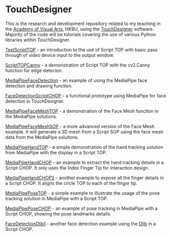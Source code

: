 # TouchDesigner
This is the research and development repository related to my teaching in the [Academy of Visual Arts](https://ava.hkbu.edu.hk), HKBU, using the [TouchDesigner](https://derivative.ca/) software. Majority of the code will be tutorials covering the use of various Python libraries within TouchDesigner.


[TestScriptTOP](http://www.magicandlove.com/blog/2021/05/24/script-top-in-touchdesigner/) - an introduction to the use of Script TOP with basic pass through of video device input to the output window.

[ScriptTOPCanny](http://www.magicandlove.com/blog/2021/05/24/script-top-in-touchdesigner-canny/) - a demonstration of Script TOP with the cv2.Canny function for edge detecion.

[MediaPipeFaceDetection](http://www.magicandlove.com/blog/2021/05/24/mediapipe-in-touchdesigner-2/) - an example of using the MediaPipe face detection and drawing function.

[FaceDetectionScriptCHOP](http://www.magicandlove.com/blog/2021/05/24/mediapipe-in-touchdesigner-3/) - a functional prototype using MediaPipe for face detection in TouchDesigner.

[MediaPipeFaceMeshTOP](http://www.magicandlove.com/blog/2021/05/31/mediapipe-in-touchdesigner-4/) - a demonstration of the Face Mesh function in the MediaPipe solutions.

[MediaPipeFaceMeshSOP](http://www.magicandlove.com/blog/2021/05/31/mediapipe-in-touchdesigner-5/) - a more advanced version of the Face Mesh example. It will generate a 3D mesh from a Script SOP using the face mesh data from the MediaPipe soluitons.

[MediaPipeHandTOP](http://www.magicandlove.com/blog/2021/06/02/mediapipe-in-touchdesigner-6/) - a simple demonstration of the hand tracking solution from MediaPipe with the display in a Script TOP.

[MediaPipeHandCHOP](http://www.magicandlove.com/blog/2021/06/02/mediapipe-in-touchdesigner-7/) - an example to extract the hand tracking details in a Script CHOP. It only uses the Index Finger Tip for interaction design.

[MediaPipeHandCHOP2](http://www.magicandlove.com/blog/2021/06/02/mediapipe-in-touchdesigner-8/) - another example to expose all the finger details in a Script CHOP. It aligns the circle TOP to each of the finger tip.

[MediaPipePoseTOP](http://www.magicandlove.com/blog/2021/06/03/mediapipe-in-touchdesigner-9/) - a simple example to illustrate the usage of the pose tracking solution in MediaPipe with a Script TOP.

[MediaPipePoseCHOP](http://www.magicandlove.com/blog/2021/06/03/mediapipe-in-touchdesigner-10/) - an example of pose tracking in MediaPipe with a Script CHOP, showing the pose landmarks details.

[FaceDetectionDlib1](http://www.magicandlove.com/blog/2021/06/09/face-detection-with-dlib-in-touchdesigner/) - another face detection example using the [Dlib](http://dlib.net/) in a Script CHOP.


